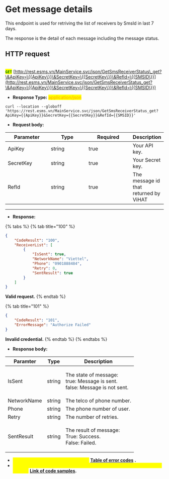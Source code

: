 # Get message details

This endpoint is used for retriving the list of receivers by SmsId in last 7 days.

The response is the detail of each message including the message status.

## HTTP request

\
<mark style="color:green;">**`GET`**</mark> [http://rest.esms.vn/MainService.svc/json/GetSmsReceiverStatus\_get?\&ApiKey=\{{ApiKey\}}\&SecretKey=\{{SecretKey\}}\&RefId=\{{SMSID\}}](http://rest.esms.vn/MainService.svc/json/GetSmsReceiverStatus_get?\&ApiKey=\{{ApiKey\}}\&SecretKey=\{{SecretKey\}}\&RefId=\{{SMSID\}})

* **Response Type:** <mark style="color:orange;">application/json</mark>

```
curl --location --globoff 'https://rest.esms.vn/MainService.svc/json/GetSmsReceiverStatus_get?ApiKey={{ApiKey}}&SecretKey={{SecretKey}}&RefId={{SMSID}}'
```

* **Request body:**

<table><thead><tr><th width="139">Parameter</th><th width="131">Type</th><th width="149" data-type="checkbox">Required</th><th>Description</th></tr></thead><tbody><tr><td>ApiKey</td><td>string</td><td>true</td><td>Your API key.</td></tr><tr><td>SecretKey</td><td>string</td><td>true</td><td>Your Secret key.</td></tr><tr><td>RefId</td><td>string</td><td>true</td><td>The message id that returned by ViHAT</td></tr></tbody></table>



***

* **Response:**

{% tabs %}
{% tab title="100" %}
```json
{
    "CodeResult": "100",
    "ReceiverList": [
        {
            "IsSent": true,
            "NetworkName": "Viettel",
            "Phone": "0901888484",
            "Retry": 0,
            "SentResult": true
        }
    ]
}
```

**Valid request.**
{% endtab %}

{% tab title="101" %}
```json
{
    "CodeResult": "101",
    "ErrorMessage": "Authorize Failed"
}
```

**Invalid credential.**
{% endtab %}
{% endtabs %}

* **Response body:**

| Paramter    | Type   | Description                                                                           |
| ----------- | ------ | ------------------------------------------------------------------------------------- |
| IsSent      | string | <p>The state of message:<br>true: Message is sent.<br>false: Message is not sent.</p> |
| NetworkName | string | The telco of phone number.                                                            |
| Phone       | string | The phone number of user.                                                             |
| Retry       | string | The number of retries.                                                                |
| SentResult  | string | <p>The result of message:<br>True: Success.<br>False: Failed.</p>                     |

* _<mark style="color:yellow;">**The detail of error code can refer at**</mark>_ [**Table of error codes**](../table-of-error-codes.md) **.**
* _<mark style="color:yellow;">**Get the  sample of code for programing languagues to use in Postman refer at**</mark>_ [**Link  of code samples**](https://samplefordevelopers.esms.vn/#850974b9-12cf-46f5-946c-e8e15aa3585b)**.**
